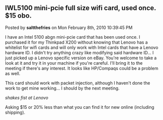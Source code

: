 ## IWL5100 mini-pcie full size wifi card, used once. $15 obo.
Posted by **saltthefries** on Mon February 8th, 2010 10:39:45 PM

I have an Intel 5100 abgn mini-pcie card that has been used once. I purchased it
for my Thinkpad X200 without knowing that Lenovo has a whitelist for wifi cards
and will only work with Intel cards that have a Lenovo hardware ID. I didn't try
anything crazy like modifying said hardware ID... I just picked up a Lenovo
specific version on eBay. You're welcome to take a look at it and try it in your
machine if you're careful. I'll bring it to the meeting if there's any interest.
It looks like HP/Compaqs could be a problem as well.

This card should work with packet injection, although I haven't done the work to
get mine working... I should by the next meeting.

*shakes fist at Lenovo*

Asking $15 or 20% less than what you can find it for new online (including
shipping).
